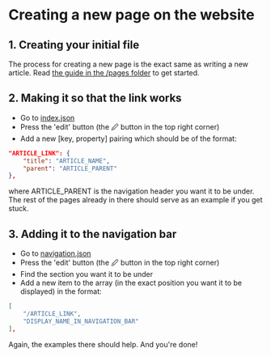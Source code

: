 # Creating a new page on the website

## 1. Creating your initial file

The process for creating a new page is the exact same as writing a new article. Read [the guide in the /pages folder](https://github.com/oxfordunichess/oucc-backend/tree/master/news) to get started.

## 2. Making it so that the link works

- Go to [index.json](https://github.com/oxfordunichess/oucc-backend/blob/master/index.json)
- Press the 'edit' button (the 🖉 button in the top right corner)
- Add a new [key, property] pairing which should be of the format:
```json
"ARTICLE_LINK": {
	"title": "ARTICLE_NAME",
	"parent": "ARTICLE_PARENT"
},
```
where ARTICLE_PARENT is the navigation header you want it to be under. The rest of the pages already in there should serve as an example if you get stuck.

## 3. Adding it to the navigation bar

- Go to [navigation.json](https://github.com/oxfordunichess/oucc-backend/blob/master/navigation.json)
- Press the 'edit' button (the 🖉 button in the top right corner)
- Find the section you want it to be under
- Add a new item to the array (in the exact position you want it to be displayed) in the format:
```json
[
	"/ARTICLE_LINK",
	"DISPLAY_NAME_IN_NAVIGATION_BAR"
],
```
Again, the examples there should help.
And you're done!